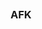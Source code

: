 <p align="center">
  <a href="https://github.com/EvanConnect">
    <img src="https://github-readme-stats.vercel.app/api?username=evanconnect&show_icons=true&theme=dark&text_color=f3f6f4&icon_color=f3f6f4" alt="">
  </a>
</p>
<h3 align="center">
  AFK
</h3>
